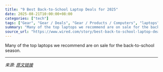 ```yaml
---
title: "9 Best Back-to-School Laptop Deals for 2025"
date: 2025-08-21T10:00:00+08:00
categories: ["tech"]
tags: ["Gear", "Gear / Deals", "Gear / Products / Computers", "laptops", "back to school", "Computers", "Shopping", "Deals", "Back to School"]
summary: "Many of the top laptops we recommend are on sale for the back-to-school season."
source_url: "https://www.wired.com/story/best-back-to-school-laptop-deals/"
---
```


Many of the top laptops we recommend are on sale for the back-to-school season.

---

*来源: [原文链接](https://www.wired.com/story/best-back-to-school-laptop-deals/)*
